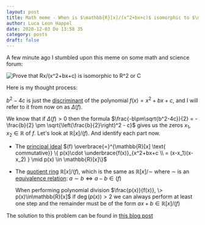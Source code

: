 ```yaml
---
layout: post
title: Math meme - When is $\mathbb{R}[x]/(x^2+bx+c)$ isomorphic to $\mathbb{R}^2$ or $\mathbb{C}$
author: Luca Leon Happel
date: 2020-12-03 Do 13:58 35
category: posts
draft: false
---
```


A few minute ago I stumbled upon this meme on some math and science
forum:

![Prove that Rx/(x^2+bx+c) is isomorphic to R^2 or C](https://i.imgur.com/5gUWnRL.png)

Here is my thought process:

$b^2-4c$ is just the [discriminant](https://en.wikipedia.org/wiki/Discriminant)
of the polynomial $f(x) = x^2+bx+c$, and I will refer to it from now
on as $\Delta(f)$.

We know that if $\Delta(f)>0$ then the formula
$\frac{-b\pm\sqrt{b^2-4c}}{2} = -\frac{b}{2} \pm \sqrt{\left(\frac{b}{2}\right)^2 - c}$
gives us the zeros $x_1, x_2 \in \mathbb{R}$ of $f$. Let's look
at $\mathbb{R}[x] / (f)$. And identify each part now.

- The [principal ideal](https://en.wikipedia.org/wiki/Principal_ideal)
  $(f) \overbrace{=}^{\mathbb{R}[x] \text{ commutative}} \{ p(x)\cdot \underbrace{f(x)}_{x^2+bx+c \\ = (x-x_1)(x-x_2) } \mid p(x) \in \mathbb{R}[x]\}$

- The [quotient ring](https://en.wikipedia.org/wiki/Quotient_ring)
  $\mathbb{R} [x]/(f)$, which is the same as $\mathbb{R}[x]/\sim$ where
  $\sim$ is an [equivalence relation](https://en.wikipedia.org/wiki/Equivalence_relation):
  $a\sim b \Leftrightarrow a-b \in (f)$

  When performing polynomial division $\frac{p(x)}{f(x)}, \> p(x)\in\mathbb{R}[x]$
  if $\deg(p(x))>2$ we can always perform at least one step and
  the remainder must be of the form $ax+b \in \mathbb{R}[x]/(f)$

The solution to this problem can be found in [this blog post](./math_meme_proof_finished)
